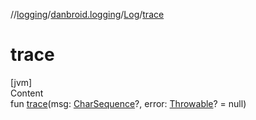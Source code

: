 //[logging](../../../index.md)/[danbroid.logging](../index.md)/[Log](index.md)/[trace](trace.md)



# trace  
[jvm]  
Content  
fun [trace](trace.md)(msg: [CharSequence](https://kotlinlang.org/api/latest/jvm/stdlib/kotlin/-char-sequence/index.html)?, error: [Throwable](https://kotlinlang.org/api/latest/jvm/stdlib/kotlin/-throwable/index.html)? = null)  



